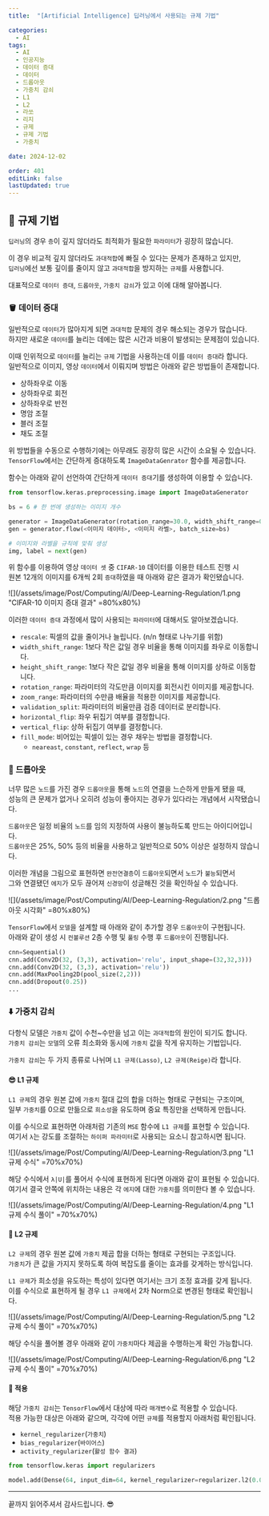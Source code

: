 ```yaml
---
title:  "[Artificial Intelligence] 딥러닝에서 사용되는 규제 기법"

categories:
  - AI
tags:
  - AI
  - 인공지능
  - 데이터 증대
  - 데이터
  - 드롭아웃
  - 가중치 감쇠
  - L1
  - L2
  - 라쏘
  - 리지
  - 규제
  - 규제 기법
  - 가중치

date: 2024-12-02

order: 401
editLink: false
lastUpdated: true
---
```

## 📲 규제 기법
`딥러닝`의 경우 `층`이 깊지 않더라도 최적화가 필요한 `파라미터`가 굉장히 많습니다.  

이 경우 비교적 깊지 않더라도 `과대적합`에 빠질 수 있다는 문제가 존재하고 있지만,  
`딥러닝`에선 보통 깊이를 줄이지 않고 `과대적합`을 방지하는 `규제`를 사용합니다.

대표적으로 `데이터 증대`, `드롭아웃`, `가중치 감쇠`가 있고 이에 대해 알아봅니다.

### 🪣 데이터 증대
일반적으로 `데이터`가 많아지게 되면 `과대적합` 문제의 경우 해소되는 경우가 많습니다.  
하지만 새로운 `데이터`를 늘리는 데에는 많은 시간과 비용이 발생되는 문제점이 있습니다.

이때 인위적으로 `데이터`를 늘리는 `규제` 기법을 사용하는데 이를 `데이터 증대`라 합니다.  
일반적으로 이미지, 영상 `데이터`에서 이뤄지며 방법은 아래와 같은 방법들이 존재합니다.

- 상하좌우로 이동
- 상하좌우로 회전
- 상하좌우로 반전
- 명암 조절
- 블러 조절
- 채도 조절

위 방법들을 수동으로 수행하기에는 아무래도 굉장히 많은 시간이 소요될 수 있습니다.  
`TensorFlow`에서는 간단하게 증대하도록 `ImageDataGenrator` 함수를 제공합니다.

함수는 아래와 같이 선언하여 간단하게 `데이터 증대`기를 생성하여 이용할 수 있습니다.

```python
from tensorflow.keras.preprocessing.image import ImageDataGenerator

bs = 6 # 한 번에 생성하는 이미지 개수

generator = ImageDataGenerator(rotation_range=30.0, width_shift_range=0.2, height_shift_range=0.2, horizontal_flip=True)
gen = generator.flow(<이미지 데이터>, <이미지 라벨>, batch_size=bs)

# 이미지와 라벨을 규칙에 맞춰 생성
img, label = next(gen)
```

위 함수를 이용하여 영상 `데이터 셋` 중 `CIFAR-10` 데이터를 이용한 테스트 진행 시  
원본 12개의 이미지를 6개씩 2회 `증대`하였을 때 아래와 같은 결과가 확인됐습니다.

![](/assets/image/Post/Computing/AI/Deep-Learning-Regulation/1.png "CIFAR-10 이미지 증대 결과" =80%x80%)

이러한 `데이터 증대` 과정에서 많이 사용되는 `파라미터`에 대해서도 알아보겠습니다.
- `rescale`: 픽셀의 값을 줄이거나 늘립니다. (n/n 형태로 나누기를 위함)
- `width_shift_range`: 1보다 작은 값일 경우 비율을 통해 이미지를 좌우로 이동합니다.
- `height_shift_range`: 1보다 작은 값일 경우 비율을 통해 이미지를 상하로 이동합니다.
- `rotation_range`: 파라미터의 각도만큼 이미지를 회전시킨 이미지를 제공합니다.
- `zoom_range`: 파라미터의 수만큼 배율을 적용한 이미지를 제공합니다.
- `validation_split`: 파라미터의 비율만큼 검증 데이터로 분리합니다.
- `horizontal_flip`: 좌우 뒤집기 여부를 결정합니다.
- `vertical_flip`: 상하 뒤집기 여부를 결정합니다.
- `fill_mode`: 비어있는 픽셀이 있는 경우 채우는 방법을 결정합니다.
  - `neareast`, `constant`, `reflect`, `wrap` 등

### 🌠 드롭아웃
너무 많은 `노드`를 가진 경우 `드롭아웃`을 통해 `노드`의 연결을 느슨하게 만들게 됐을 때,  
성능의 큰 문제가 없거나 오히려 성능이 좋아지는 경우가 있다라는 개념에서 시작됐습니다.

`드롭아웃`은 일정 비율의 `노드`를 임의 지정하여 사용이 불능하도록 만드는 아이디어입니다.  
`드롭아웃`은 25%, 50% 등의 비율을 사용하고 일반적으로 50% 이상은 설정하지 않습니다.

이러한 개념을 그림으로 표현하면 `완전연결층`이 `드롭아웃`되면서 `노드`가 `불능`되면서  
그와 연결됐던 `에지`가 모두 끊어져 `신경망`이 성글해진 것을 확인하실 수 있습니다.

![](/assets/image/Post/Computing/AI/Deep-Learning-Regulation/2.png "드롭아웃 시각화" =80%x80%)

`TensorFlow`에서 `모델`을 설계할 때 아래와 같이 추가할 경우 `드롭아웃`이 구현됩니다.  
아래와 같이 생성 시 `컨볼루션` 2층 수행 및 `풀링` 수행 후 `드롭아웃`이 진행됩니다.

```python
cnn=Sequential()
cnn.add(Conv2D(32, (3,3), activation='relu', input_shape=(32,32,3)))
cnn.add(Conv2D(32, (3,3), activation='relu'))
cnn.add(MaxPooling2D(pool_size(2,2)))
cnn.add(Dropout(0.25))
...
```

### ⬇️ 가중치 감쇠
다항식 모델은 `가중치` 값이 수천~수만을 넘고 이는 `과대적합`의 원인이 되기도 합니다.  
`가중치 감쇠`는 `모델`의 오류 최소화와 동시에 `가중치` 값을 작게 유지하는 기법입니다.

`가중치 감쇠`는 두 가지 종류로 나뉘며 `L1 규제(Lasso)`, `L2 규제(Reige)`라 합니다.  

#### 😎 L1 규제
`L1 규제`의 경우 원본 값에 `가중치` 절대 값의 합을 더하는 형태로 구현되는 구조이며,  
일부 `가중치`를 0으로 만듦으로 `희소성`을 유도하며 중요 특징만을 선택하게 만듭니다.

이를 수식으로 표현하면 아래처럼 기존의 `MSE` 함수에 `L1 규제`를 표현할 수 있습니다.  
여기서 `λ`는 강도를 조절하는 `하이퍼 파라미터`로 사용되는 요소니 참고하시면 됩니다.

![](/assets/image/Post/Computing/AI/Deep-Learning-Regulation/3.png "L1 규제 수식" =70%x70%)

해당 수식에서 `λ|U|`를 풀어서 수식에 표현하게 된다면 아래와 같이 표현될 수 있습니다.  
여기서 결국 안쪽에 위치하는 내용은 각 `에지`에 대한 `가중치`를 의미한다 볼 수 있습니다.

![](/assets/image/Post/Computing/AI/Deep-Learning-Regulation/4.png "L1 규제 수식 풀이" =70%x70%)

#### 🫠 L2 규제
`L2 규제`의 경우 원본 값에 `가중치` 제곱 합을 더하는 형태로 구현되는 구조입니다.  
`가중치`가 큰 값을 가지지 못하도록 하여 복잡도를 줄이는 효과를 갖게하는 방식입니다.

`L1 규제`가 희소성을 유도하는 특성이 있다면 여기서는 크기 조정 효과를 갖게 됩니다.  
이를 수식으로 표현하게 될 경우 `L1 규제`에서 2차 Norm으로 변경된 형태로 확인됩니다.

![](/assets/image/Post/Computing/AI/Deep-Learning-Regulation/5.png "L2 규제 수식 풀이" =70%x70%)

해당 수식을 풀어볼 경우 아래와 같이 `가중치`마다 제곱을 수행하는게 확인 가능합니다.

![](/assets/image/Post/Computing/AI/Deep-Learning-Regulation/6.png "L2 규제 수식 풀이" =70%x70%)

#### 🤔 적용
해당 `가중치 감쇠`는 `TensorFlow`에서 대상에 따라 `매개변수`로 적용할 수 있습니다.  
적용 가능한 대상은 아래와 같으며, 각각에 어떤 `규제`를 적용할지 아래처럼 확인됩니다.

- `kernel_regularizer`(`가중치`)
- `bias_regularizer`(`바이어스`)
- `activity_regularizer`(`활성 함수 결과`)

```python
from tensorflow.keras import regularizers

model.add(Dense(64, input_dim=64, kernel_regularizer=regularizer.l2(0.01), activity_regularizer=regularizer.l1(0.01)))
```

- - -

끝까지 읽어주셔서 감사드립니다. 😎